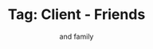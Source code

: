 ---
layout: portfolio
title: 'Tag: Client - Friends'
subtitle: and family
permalink: /portfolio/tags/client/friends
type: tag
uid: friends
pagination:
    enabled: true
    tag: [friends]
---